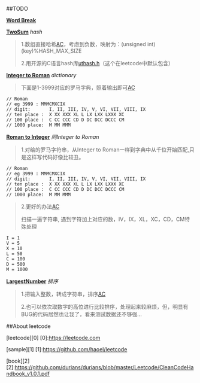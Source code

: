##TODO

**[Word Break][139]**

[139]:https://leetcode.com/problems/word-break/


























**[TwoSum][000]**    *hash*

>1.数组直接哈希[AC](TwoSum.c)，考虑到负数，映射为：(unsigned int)(key)%HASH_MAX_SIZE
>
>2.用开源的C语言hash库[uthash.h][hash]（这个在leetcode中默认包含）
>

[000]:https://oj.leetcode.com/problems/two-sum/
[hash]:https://github.com/durians/uthash



**[Integer to Roman][012]**  *dictionary*

> 下面是1-3999对应的罗马字典，照着输出即可[AC](IntegerToRoman.c)
>
    // Roman
    // eg 3999 : MMMCMXCIX
    // digit:       I, II, III, IV, V, VI, VII, VIII, IX
    // ten place :  X XX XXX XL L LX LXX LXXX XC
    // 100 place :  C CC CCC CD D DC DCC DCCC CM
    // 1000 place:  M MM MMM
    
[012]:https://leetcode.com/problemset/algorithms/    





**[Roman to Integer][013]** *同Integer to Roman*

>1.对给的罗马字符串，从Integer to Roman一样到字典中从千位开始匹配,只是这样写代码好像比较丑。
>
    // Roman
    // eg 3999 : MMMCMXCIX
    // digit:       I, II, III, IV, V, VI, VII, VIII, IX
    // ten place :  X XX XXX XL L LX LXX LXXX XC
    // 100 place :  C CC CCC CD D DC DCC DCCC CM
    // 1000 place:  M MM MMM

>2.更好的办法[AC](IntegerToRoman.c)
>	
>扫描一遍字符串, 遇到字符加上对应的数，IV，IX，XL，XC，CD，CM特殊处理
>
	I = 1
	V = 5
	X = 10
	L = 50
	C = 100
	D = 500
	M = 1000

[013]:https://leetcode.com/problems/roman-to-integer/














**[LargestNumber][179]**  *排序*

>1.把输入整数，转成字符串，排序[AC](largestnumber.c)
>
>2.也可以依次取数字的高位进行比较排序，处理起来较麻烦，但，明显有BUG的代码居然也让我了，看来测试数据还不够强...


[179]:https://leetcode.com/problems/largest-number/




















##About leetcode

[leetcode][0]
[0]:https://leetcode.com

[sample][1]
[1]:https://github.com/haoel/leetcode

[book][2]
[2]:https://github.com/durians/durians/blob/master/Leetcode/CleanCodeHandbook_v1.0.1.pdf